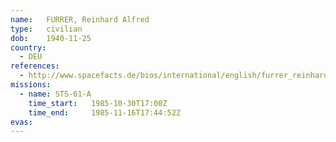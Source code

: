```yaml
---
name:	FURRER, Reinhard Alfred
type:	civilian
dob:	1940-11-25
country:
  - DEU
references:
  - http://www.spacefacts.de/bios/international/english/furrer_reinhard.htm
missions:
  - name: STS-61-A
    time_start:   1985-10-30T17:00Z
    time_end:     1985-11-16T17:44:52Z
evas:
---
```

